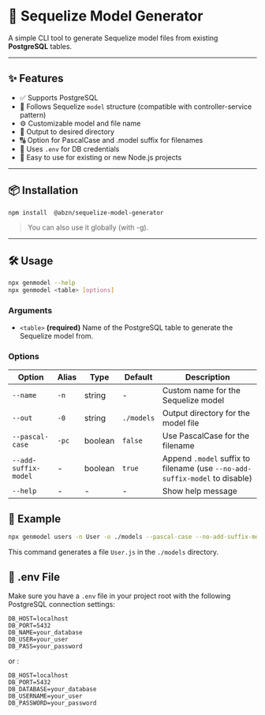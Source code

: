 # 🚀 Sequelize Model Generator

A simple CLI tool to generate Sequelize model files from existing **PostgreSQL** tables.

---

## ✨ Features

- ✅ Supports PostgreSQL
- 🧱 Follows Sequelize `model` structure (compatible with controller-service pattern)
- ⚙️ Customizable model and file name
- 📁 Output to desired directory
- 🔠 Option for PascalCase and .model suffix for filenames
- 🔐 Uses `.env` for DB credentials
- 🧪 Easy to use for existing or new Node.js projects

---

## 📦 Installation

```bash
npm install  @abzn/sequelize-model-generator
```

> You can also use it globally (with -g).

---

## 🛠️ Usage

```bash
npx genmodel --help
npx genmodel <table> [options]
```

### Arguments

- `<table>` **(required)** Name of the PostgreSQL table to generate the Sequelize model from.

### Options

| Option               | Alias | Type    | Default    | Description                                                                 |
| -------------------- | ----- | ------- | ---------- | --------------------------------------------------------------------------- |
| `--name`             | `-n`  | string  | -          | Custom name for the Sequelize model                                         |
| `--out`              | `-0`  | string  | `./models` | Output directory for the model file                                         |
| `--pascal-case`      | `-pc` | boolean | `false`    | Use PascalCase for the filename                                             |
| `--add-suffix-model` | -     | boolean | `true`     | Append `.model` suffix to filename (use `--no-add-suffix-model` to disable) |
| `--help`             | -     | -       | -          | Show help message                                                           |

## 🌱 Example

```bash
npx genmodel users -n User -o ./models --pascal-case --no-add-suffix-model
```

This command generates a file `User.js` in the `./models` directory.

## 📄 .env File

Make sure you have a `.env` file in your project root with the following PostgreSQL connection settings:

```dotenv
DB_HOST=localhost
DB_PORT=5432
DB_NAME=your_database
DB_USER=your_user
DB_PASS=your_password
```

or :

```dotenv
DB_HOST=localhost
DB_PORT=5432
DB_DATABASE=your_database
DB_USERNAME=your_user
DB_PASSWORD=your_password
```
